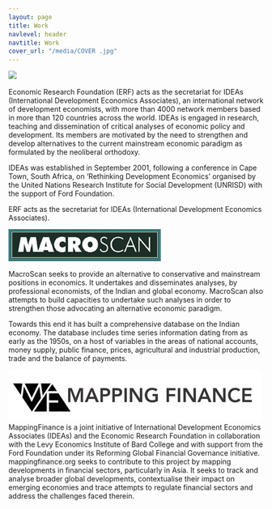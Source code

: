 ```yaml
---
layout: page
title: Work
navlevel: header
navtitle: Work
cover_url: "/media/COVER .jpg"
---
```

<a href="http://www.networkideas.org/" target="_blank"><img src="http://www.networkideas.org/wp-content/uploads/2016/07/ideaslogo24-278x73.png"></a>

Economic Research Foundation (ERF) acts as the secretariat for IDEAs (International Development Economics Associates), an international network of development economists, with more than 4000 network members based in more than 120 countries across the world. IDEAs is engaged in research, teaching and dissemination of critical analyses of economic policy and development. Its members are motivated by the need to strengthen and develop alternatives to the current mainstream economic paradigm as formulated by the neoliberal orthodoxy.

IDEAs was established in September 2001, following a conference in Cape Town, South Africa, on ‘Rethinking Development Economics’ organised by the United Nations Research Institute for Social Development (UNRISD) with the support of Ford Foundation.

ERF acts as the secretariat for IDEAs (International Development Economics Associates).

<a href="http://macroscan.org" target="_blank"><img src="/media/Macroscan_Logo_Final.jpg"></a>

MacroScan seeks to provide an alternative to conservative and mainstream positions in economics. It undertakes and disseminates analyses, by professional economists, of the Indian and global economy. MacroScan also attempts to build capacities to undertake such analyses in order to strengthen those advocating an alternative economic paradigm.

Towards this end it has built a comprehensive database on the Indian economy. The database includes time series information dating from as early as the 1950s, on a host of variables in the areas of national accounts, money supply, public finance, prices, agricultural and industrial production, trade and the balance of payments.

<a href="http://mappingfinance.org/" target="_blank"><img src="/media/MP.jpg"></a>
MappingFinance is a joint initiative of International Development Economics Associates (IDEAs) and the Economic Research Foundation in collaboration with the Levy Economics Institute of Bard College and with support from the Ford Foundation under its Reforming Global Financial Governance initiative.
mappingfinance.org seeks to contribute to this project by mapping developments in financial sectors, particularly in Asia. It seeks to track and analyse broader global developments, contextualise their impact on emerging economies and trace attempts to regulate financial sectors and address the challenges faced therein.

